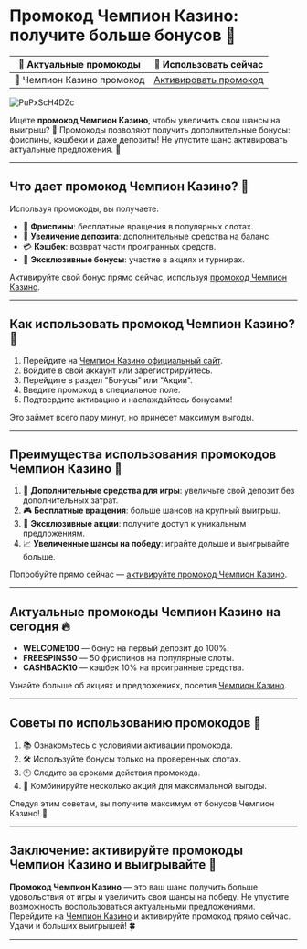 # Промокод Чемпион Казино: получите больше бонусов 🎁

| 🎯 **Актуальные промокоды** | 🔗 **Использовать сейчас** |
|----------------------------|----------------------------|
| 🌟 Чемпион Казино промокод | [Активировать промокод](https://champcasino.ink/pobeda/doa-hats?p80412p305331p112c) |

![PuPxScH4DZc](https://github.com/user-attachments/assets/d6db443f-9263-4c31-bd94-5a114ee7f1b9)

Ищете **промокод Чемпион Казино**, чтобы увеличить свои шансы на выигрыш? 🎲 Промокоды позволяют получить дополнительные бонусы: фриспины, кэшбеки и даже депозиты! Не упустите шанс активировать актуальные предложения. 🚀

---

## Что дает промокод Чемпион Казино? 🎁

Используя промокоды, вы получаете:

- 🎰 **Фриспины**: бесплатные вращения в популярных слотах.  
- 🤑 **Увеличение депозита**: дополнительные средства на баланс.  
- 💳 **Кэшбек**: возврат части проигранных средств.  
- 🎉 **Эксклюзивные бонусы**: участие в акциях и турнирах.  

Активируйте свой бонус прямо сейчас, используя [промокод Чемпион Казино](https://champcasino.ink/pobeda/doa-hats?p80412p305331p112c).

---

## Как использовать промокод Чемпион Казино? 🔑

1. Перейдите на [Чемпион Казино официальный сайт](https://champcasino.ink/pobeda/doa-hats?p80412p305331p112c).  
2. Войдите в свой аккаунт или зарегистрируйтесь.  
3. Перейдите в раздел "Бонусы" или "Акции".  
4. Введите промокод в специальное поле.  
5. Подтвердите активацию и наслаждайтесь бонусами!  

Это займет всего пару минут, но принесет максимум выгоды.

---

## Преимущества использования промокодов Чемпион Казино 🌟

1. 🤑 **Дополнительные средства для игры**: увеличьте свой депозит без дополнительных затрат.  
2. 🎮 **Бесплатные вращения**: больше шансов на крупный выигрыш.  
3. 🎉 **Эксклюзивные акции**: получите доступ к уникальным предложениям.  
4. 📈 **Увеличенные шансы на победу**: играйте дольше и выигрывайте больше.  

Попробуйте прямо сейчас — [активируйте промокод Чемпион Казино](https://champcasino.ink/pobeda/doa-hats?p80412p305331p112c).

---

## Актуальные промокоды Чемпион Казино на сегодня 🔥

- **WELCOME100** — бонус на первый депозит до 100%.  
- **FREESPINS50** — 50 фриспинов на популярные слоты.  
- **CASHBACK10** — кэшбек 10% на проигранные средства.  

Узнайте больше об акциях и предложениях, посетив [Чемпион Казино](https://champcasino.ink/pobeda/doa-hats?p80412p305331p112c).

---

## Советы по использованию промокодов 🎯

1. 📚 Ознакомьтесь с условиями активации промокода.  
2. 🛠️ Используйте бонусы только на проверенных слотах.  
3. 🕒 Следите за сроками действия промокода.  
4. 🎁 Комбинируйте несколько акций для максимальной выгоды.  

Следуя этим советам, вы получите максимум от бонусов Чемпион Казино! 🏅

---

## Заключение: активируйте промокоды Чемпион Казино и выигрывайте 🎉

**Промокод Чемпион Казино** — это ваш шанс получить больше удовольствия от игры и увеличить свои шансы на победу. Не упустите возможность воспользоваться актуальными предложениями. Перейдите на [Чемпион Казино](https://champcasino.ink/pobeda/doa-hats?p80412p305331p112c) и активируйте промокод прямо сейчас. Удачи и больших выигрышей! 🍀

---

